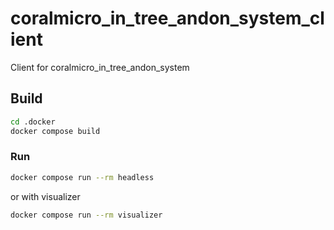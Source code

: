 # coralmicro_in_tree_andon_system_client

Client for coralmicro_in_tree_andon_system 


## Build

```bash
cd .docker
docker compose build
```

### Run

```bash
docker compose run --rm headless
```

or with visualizer

```bash
docker compose run --rm visualizer
```